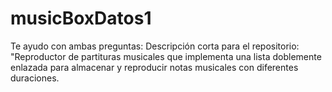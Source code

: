 # musicBoxDatos1
Te ayudo con ambas preguntas:  Descripción corta para el repositorio: "Reproductor de partituras musicales que implementa una lista doblemente enlazada para almacenar y reproducir notas musicales con diferentes duraciones.
